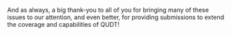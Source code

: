  
And as always, a big thank-you to all of you for bringing many of these issues to our attention, and even better, for providing submissions to extend the coverage and capabilities of QUDT!
